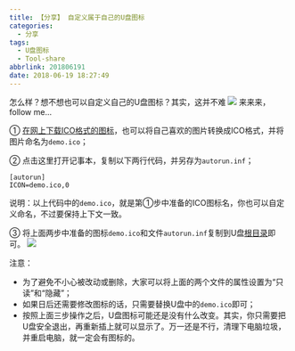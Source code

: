 ```yaml
---
title: 【分享】 自定义属于自己的U盘图标
categories:
  - 分享
tags:
  - U盘图标
  - Tool-share
abbrlink: 201806191
date: 2018-06-19 18:27:49
---
```


怎么样？想不想也可以自定义自己的U盘图标？其实，这并不难
![](http://p7n85i5tr.bkt.clouddn.com/zhouie/img/uptb/1.png)
来来来，follow me...

① [在网上下载ICO格式的图标](https://zhouie.cn/posts/201804291/#%E7%9F%A2%E9%87%8F%E5%9B%BE%E6%A0%87%E5%BA%93)，也可以将自己喜欢的图片转换成ICO格式，并将图片命名为`demo.ico`；

② 点击这里打开记事本，复制以下两行代码，并另存为`autorun.inf`；
```
[autorun]
ICON=demo.ico,0
```
说明：以上代码中的`demo.ico`，就是第①步中准备的ICO图标名，你也可以自定义命名，不过要保持上下文一致。

③ 将上面两步中准备的图标`demo.ico`和文件`autorun.inf`复制到U盘[根目录](https://baike.baidu.com/item/%E6%A0%B9%E7%9B%AE%E5%BD%95)即可。
![](http://p7n85i5tr.bkt.clouddn.com/zhouie/img/uptb/2.png)

注意：
* 为了避免不小心被改动或删除，大家可以将上面的两个文件的属性设置为“只读”和“隐藏”；
* 如果日后还需要修改图标的话，只需要替换U盘中的`demo.ico`即可；
* 按照上面三步操作之后，U盘图标可能还是没有什么改变。其实，你只需要把U盘安全退出，再重新插上就可以显示了。万一还是不行，清理下电脑垃圾，并重启电脑，就一定会有图标的。